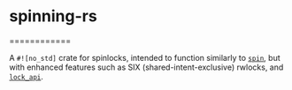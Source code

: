 # spinning-rs
============

A `#![no_std]` crate for spinlocks, intended to function similarly to [`spin`](https://crates.io/crates/spin), but with enhanced features such as SIX (shared-intent-exclusive) rwlocks, and [`lock_api`](https://crates.io/crates/lock_api).
